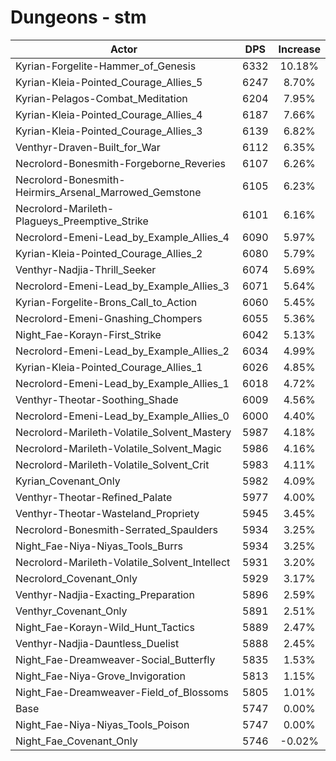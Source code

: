 # Dungeons - stm
| Actor | DPS | Increase |
|---|:---:|:---:|
|Kyrian-Forgelite-Hammer_of_Genesis|6332|10.18%|
|Kyrian-Kleia-Pointed_Courage_Allies_5|6247|8.70%|
|Kyrian-Pelagos-Combat_Meditation|6204|7.95%|
|Kyrian-Kleia-Pointed_Courage_Allies_4|6187|7.66%|
|Kyrian-Kleia-Pointed_Courage_Allies_3|6139|6.82%|
|Venthyr-Draven-Built_for_War|6112|6.35%|
|Necrolord-Bonesmith-Forgeborne_Reveries|6107|6.26%|
|Necrolord-Bonesmith-Heirmirs_Arsenal_Marrowed_Gemstone|6105|6.23%|
|Necrolord-Marileth-Plagueys_Preemptive_Strike|6101|6.16%|
|Necrolord-Emeni-Lead_by_Example_Allies_4|6090|5.97%|
|Kyrian-Kleia-Pointed_Courage_Allies_2|6080|5.79%|
|Venthyr-Nadjia-Thrill_Seeker|6074|5.69%|
|Necrolord-Emeni-Lead_by_Example_Allies_3|6071|5.64%|
|Kyrian-Forgelite-Brons_Call_to_Action|6060|5.45%|
|Necrolord-Emeni-Gnashing_Chompers|6055|5.36%|
|Night_Fae-Korayn-First_Strike|6042|5.13%|
|Necrolord-Emeni-Lead_by_Example_Allies_2|6034|4.99%|
|Kyrian-Kleia-Pointed_Courage_Allies_1|6026|4.85%|
|Necrolord-Emeni-Lead_by_Example_Allies_1|6018|4.72%|
|Venthyr-Theotar-Soothing_Shade|6009|4.56%|
|Necrolord-Emeni-Lead_by_Example_Allies_0|6000|4.40%|
|Necrolord-Marileth-Volatile_Solvent_Mastery|5987|4.18%|
|Necrolord-Marileth-Volatile_Solvent_Magic|5986|4.16%|
|Necrolord-Marileth-Volatile_Solvent_Crit|5983|4.11%|
|Kyrian_Covenant_Only|5982|4.09%|
|Venthyr-Theotar-Refined_Palate|5977|4.00%|
|Venthyr-Theotar-Wasteland_Propriety|5945|3.45%|
|Necrolord-Bonesmith-Serrated_Spaulders|5934|3.25%|
|Night_Fae-Niya-Niyas_Tools_Burrs|5934|3.25%|
|Necrolord-Marileth-Volatile_Solvent_Intellect|5931|3.20%|
|Necrolord_Covenant_Only|5929|3.17%|
|Venthyr-Nadjia-Exacting_Preparation|5896|2.59%|
|Venthyr_Covenant_Only|5891|2.51%|
|Night_Fae-Korayn-Wild_Hunt_Tactics|5889|2.47%|
|Venthyr-Nadjia-Dauntless_Duelist|5888|2.45%|
|Night_Fae-Dreamweaver-Social_Butterfly|5835|1.53%|
|Night_Fae-Niya-Grove_Invigoration|5813|1.15%|
|Night_Fae-Dreamweaver-Field_of_Blossoms|5805|1.01%|
|Base|5747|0.00%|
|Night_Fae-Niya-Niyas_Tools_Poison|5747|0.00%|
|Night_Fae_Covenant_Only|5746|-0.02%|
